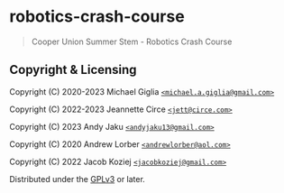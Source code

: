 # robotics-crash-course

> Cooper Union Summer Stem - Robotics Crash Course


## Copyright & Licensing

Copyright (C) 2020-2023  Michael Giglia [`<michael.a.giglia@gmail.com>`]

Copyright (C) 2022-2023  Jeannette Circe [`<jett@circe.com>`]

Copyright (C) 2023  Andy Jaku [`<andyjaku13@gmail.com>`]

Copyright (C) 2020  Andrew Lorber [`<andrewlorber@aol.com>`]

Copyright (C) 2022  Jacob Koziej [`<jacobkoziej@gmail.com>`]

Distributed under the [GPLv3] or later.


[`<michael.a.giglia@gmail.com>`]: mailto:michael.a.giglia@gmail.com
[`<jett@circe.com>`]: mailto:jett@circe.com
[`<andyjaku13@gmail.com>`]: mailto:andyjaku13@gmail.com
[`<andrewlorber@aol.com>`]: mailto:andrewlorber@aol.com
[`<jacobkoziej@gmail.com>`]: mailto:jacobkoziej@gmail.com
[GPLv3]: LICENSE.md
